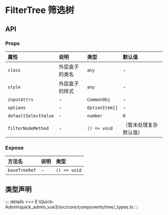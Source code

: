 # FilterTree 筛选树



## API 

### Props

|属性|说明|类型|默认值|
|:---|:---|:---|:---|
|`class`|外层盒子的类名|`any`|-|
|`style`|外层盒子的样式|`any`|-|
|`inputAttrs`|-|`CommonObj`|-|
|`options`|-|`OptionItem[]`|-|
|`defaultSelectValue`|-|`number`|`0`|
|`filterNodeMethod`|-|`() => void`|（暂未处理复杂默认值）|

### Expose

|方法名|说明|类型|
|:---|:---|:---|
|`baseTreeRef`|-|`() => void`|


## 类型声明

::: details
<<< E:\Quick-Admin\quick_admin_vue3/src/core/components/tree/_types.ts
:::  
